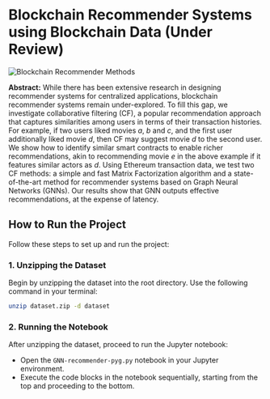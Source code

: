# Blockchain Recommender Systems using Blockchain Data (Under Review)

![Blockchain Recommender Methods](https://github.com/Fig/recommender_methods.png)

**Abstract:**
While there has been extensive research in designing recommender systems for centralized applications, blockchain recommender systems remain under-explored. To fill this gap, we investigate collaborative filtering (CF), a popular recommendation approach that captures similarities among users in terms of their transaction histories. For example, if two users liked movies $a$, $b$ and $c$, and the first user additionally liked movie $d$, then CF may suggest movie $d$ to the second user.  We show how to identify similar smart contracts to enable richer recommendations, akin to recommending movie $e$ in the above example if it features similar actors as $d$.  Using Ethereum transaction data, we test two CF methods: a simple and fast Matrix Factorization algorithm and a state-of-the-art method for recommender systems based on Graph Neural Networks (GNNs).  Our results show that GNN outputs effective recommendations, at the expense of latency.

## How to Run the Project

Follow these steps to set up and run the project:

### 1. Unzipping the Dataset

Begin by unzipping the dataset into the root directory. Use the following command in your terminal:

```bash
unzip dataset.zip -d dataset
```

### 2. Running the Notebook

After unzipping the dataset, proceed to run the Jupyter notebook:

- Open the `GNN-recommender-pyg.py` notebook in your Jupyter environment.
- Execute the code blocks in the notebook sequentially, starting from the top and proceeding to the bottom.
